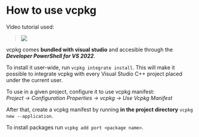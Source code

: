 # How to use vcpkg

Video tutorial used:
> ![](https://www.youtube.com/watch?v=3X4DmBfjy0Y)

vcpkg comes **bundled with visual studio** and accesible through the ***Developer PowerShell for VS 2022***.

To install it user-wide, run `vcpkg integrate install`. This will make it possible to integrate vcpkg with every Visual Studio C++ project placed under the current user.

To use in a given project, configure it to use vcpkg manifest:\
*Project -> Configuration Properties -> vcpkg -> Use Vcpkg Manifest*

After that, create a vcpkg manifest by running **in the project directory** `vcpkg new --application`.

To install packages run `vcpkg add port <package name>`.
